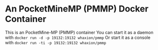 # An PocketMineMP (PMMP) Docker Container

This is an PocketMine-MP (PMMP) container You can start it as a daemon with 
```docker run -d -p 19132:19132 whaxion/pmmp```
Or start it as a console with
```docker run -ti -p 19132:19132 whaxion/pmmp```
